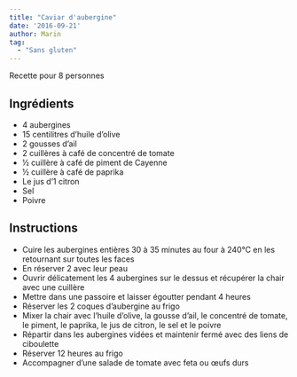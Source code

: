 ```yaml
---
title: "Caviar d'aubergine"
date: '2016-09-21'
author: Marin
tag:
  - "Sans gluten"
---
```

Recette pour 8 personnes

## Ingrédients
- 4 aubergines
- 15 centilitres d’huile d’olive
- 2 gousses d’ail
- 2 cuillères à café de concentré de tomate
- ½ cuillère à café de piment de Cayenne
- ½ cuillère à café de paprika
- Le jus d’1 citron
- Sel
- Poivre

## Instructions
- Cuire les aubergines entières 30 à 35 minutes au four à 240°C en les retournant sur toutes les faces
- En réserver 2 avec leur peau
- Ouvrir délicatement les 4 aubergines sur le dessus et récupérer la chair avec une cuillère
- Mettre dans une passoire et laisser égoutter pendant 4 heures
- Réserver les 2 coques d’aubergine au frigo
- Mixer la chair avec l’huile d’olive, la gousse d’ail, le concentré de tomate, le piment, le paprika, le jus de citron, le sel et le poivre
- Répartir dans les aubergines vidées et maintenir fermé avec des liens de ciboulette
- Réserver 12 heures au frigo
- Accompagner d’une salade de tomate avec feta ou œufs durs

